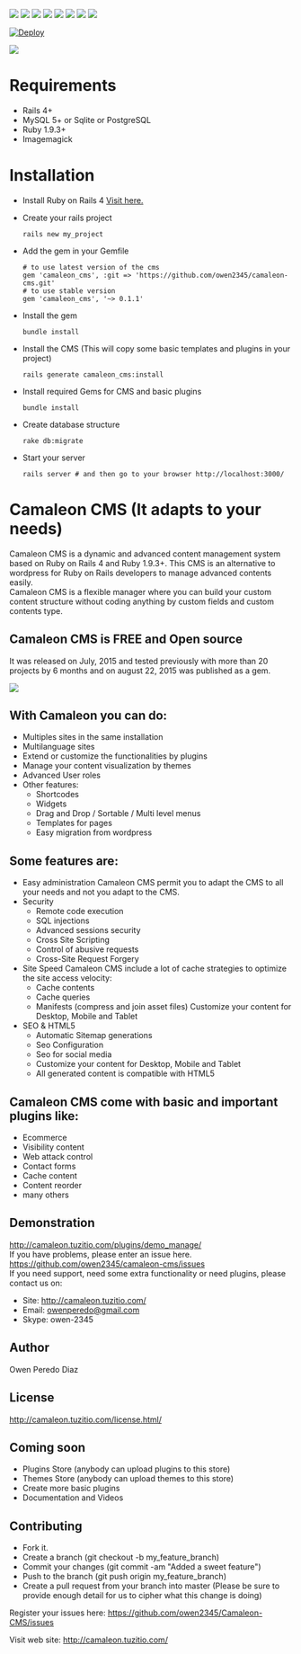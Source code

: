 ![](https://img.shields.io/badge/Rails-4%2B-green.svg)
![](https://img.shields.io/badge/Ruby-1.9.3%2B-green.svg)
![](https://img.shields.io/badge/Mysql-100%-green.svg)
![](https://img.shields.io/badge/Sqlite-100%-green.svg)
![](https://img.shields.io/badge/Postgres-100%-green.svg)
![](https://img.shields.io/badge/Tests-In_Progress-red.svg)
![](https://img.shields.io/badge/Docs-90%-orange.svg)
![](https://img.shields.io/badge/Support-Inmediate-green.svg)

[![Deploy](https://www.herokucdn.com/deploy/button.png)](https://github.com/owen2345/Camaleon-CMS-Sample)

![](http://camaleon.tuzitio.com/media/132/logo2.png)

# Requirements
* Rails 4+
* MySQL 5+ or Sqlite or PostgreSQL
* Ruby 1.9.3+
* Imagemagick

# Installation
* Install Ruby on Rails 4
  [Visit here.](http://railsapps.github.io/installing-rails.html)
* Create your rails project

  ```
  rails new my_project
  ```
* Add the gem in your Gemfile

  ```
  # to use latest version of the cms
  gem 'camaleon_cms', :git => 'https://github.com/owen2345/camaleon-cms.git'
  # to use stable version
  gem 'camaleon_cms', '~> 0.1.1'
  ```
* Install the gem

  ```
  bundle install
  ```
* Install the CMS (This will copy some basic templates and plugins in your project)

  ```
  rails generate camaleon_cms:install
  ```
* Install required Gems for CMS and basic plugins

  ```
  bundle install
  ```
* Create database structure

  ```
  rake db:migrate
  ```
* Start your server

  ```
  rails server # and then go to your browser http://localhost:3000/

# Camaleon CMS (It adapts to your needs)
Camaleon CMS is a dynamic and advanced content management system based on Ruby on Rails 4 and Ruby 1.9.3+. This CMS is an alternative to wordpress for Ruby on Rails developers to manage advanced contents easily.  
Camaleon CMS is a flexible manager where you can build your custom content structure without coding anything by custom fields and custom contents type.

## Camaleon CMS is FREE and Open source
It was released on July, 2015 and tested previously with more than 20 projects by 6 months and on august 22, 2015 was published as a gem.

![](http://camaleon.tuzitio.com/media/132/multi-language.png)

## With Camaleon you can do:
* Multiples sites in the same installation
* Multilanguage sites
* Extend or customize the functionalities by plugins
* Manage your content visualization by themes
* Advanced User roles
* Other features:
  - Shortcodes
  - Widgets
  - Drag and Drop / Sortable / Multi level menus
  - Templates for pages
  - Easy migration from wordpress

## Some features are:
* Easy administration
  Camaleon CMS permit you to adapt the CMS to all your needs and not you adapt to the CMS.
* Security
  - Remote code execution
  - SQL injections
  - Advanced sessions security
  - Cross Site Scripting
  - Control of abusive requests
  - Cross-Site Request Forgery
* Site Speed
  Camaleon CMS include a lot of cache strategies to optimize the site access velocity:
    - Cache contents
    - Cache queries
    - Manifests (compress and join asset files)
  Customize your content for Desktop, Mobile and Tablet
* SEO & HTML5
  - Automatic Sitemap generations
  - Seo Configuration
  - Seo for social media
  - Customize your content for Desktop, Mobile and Tablet
  - All generated content is compatible with HTML5


## Camaleon CMS come with basic and important plugins like:
* Ecommerce
* Visibility content
* Web attack control
* Contact forms
* Cache content
* Content reorder
* many others

## Demonstration
http://camaleon.tuzitio.com/plugins/demo_manage/  
If you have problems, please enter an issue here.
https://github.com/owen2345/camaleon-cms/issues    
If you need support, need some extra functionality or need plugins, please contact us on:
* Site: http://camaleon.tuzitio.com/
* Email: owenperedo@gmail.com
* Skype: owen-2345

## Author
Owen Peredo Diaz

## License
http://camaleon.tuzitio.com/license.html/

## Coming soon
* Plugins Store (anybody can upload plugins to this store)
* Themes Store (anybody can upload themes to this store)
* Create more basic plugins
* Documentation and Videos

## Contributing
* Fork it.
* Create a branch (git checkout -b my_feature_branch)
* Commit your changes (git commit -am "Added a sweet feature")
* Push to the branch (git push origin my_feature_branch)
* Create a pull request from your branch into master (Please be sure to provide enough detail for us to cipher what this change is doing)

Register your issues here: https://github.com/owen2345/Camaleon-CMS/issues

Visit web site: http://camaleon.tuzitio.com/